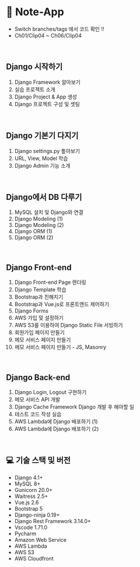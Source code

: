 # 📝 Note-App

- Switch branches/tags 에서 코드 확인 !!
- Ch01/Clip04 ~ Ch06/Clip04

<br>

## Django 시작하기
1. Django Framework 알아보기
2. 실습 프로젝트 소개
3. Django Project & App 생성
4. Django 프로젝트 구성 및 셋팅

<br>
   
## Django 기본기 다지기
1. Django settings.py 톺아보기
2. URL, View, Model 학습
3. Django Admin 기능 소개

<br>
   
## Django에서 DB 다루기
1. MySQL 설치 및 Django와 연결
2. Django Modeling (1)
3. Django Modeling (2)
4. Django ORM (1)
5. Django ORM (2)

<br>
   
## Django Front-end
1. Django Front-end Page 렌더링
2. Django Template 학습
3. Bootstrap과 친해지기
4. Bootstrap과 Vue.js로 프론트엔드 제어하기
5. Django Forms
6. AWS 가입 및 설정하기
7. AWS S3를 이용하여 Django Static File 서빙하기
8. 회원가입 페이지 만들기
9. 메모 서비스 페이지 만들기
10. 메모 서비스 페이지 만들기 - JS, Masonry

<br>
    
## Django Back-end
1. Django Login, Logout 구현하기
2. 메모 서비스 API 개발
3. Django Cache Framework
Django 개발 후 해야할 일
1. 테스트 코드 작성 실습
2. AWS Lambda에 Django 배포하기 (1)
3. AWS Lambda에 Django 배포하기 (2)

   
<br>
   
## 💻 기술 스택 및 버전
- Django 4.1+
- MySQL 8+
- Gunicorn 20.0+
- Waitress 2.5+
- Vue.js 2.6
- Bootstrap 5
- Django-ninja 0.19+
- Django Rest Framework 3.14.0+
- Vscode 1.71.0
- Pycharm 
- Amazon Web Service 
- AWS Lambda 
- AWS S3 
- AWS Cloudfront 
